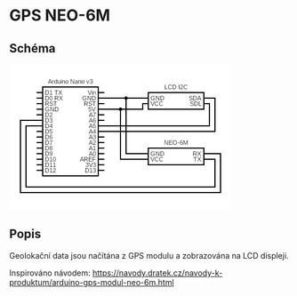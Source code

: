 # GPS NEO-6M

## Schéma

![schema](gps_neo_6m.png)


## Popis

Geolokační data jsou načítána z GPS modulu a zobrazována na LCD displeji.

Inspirováno návodem: https://navody.dratek.cz/navody-k-produktum/arduino-gps-modul-neo-6m.html
